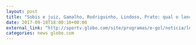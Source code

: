 ```yaml
---
layout: post
title: "Sobis e juiz, Gamalho, Rodriguinho, Lindoso, Prato: qual o lance mais bizaro?"
date: 2017-09-18T18:00:10+00:00
external_link: "http://sportv.globo.com/site/programas/e-gol/noticia/leo-gamalho-rodriguinho-sobis-e-juiz-pratto-ou-lindoso-vote-no-lance-mais-bizarro.ghtml"
categories: news globo.com
---
```

